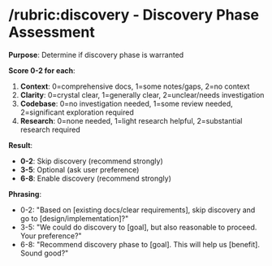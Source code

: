 # /rubric:discovery - Discovery Phase Assessment

**Purpose**: Determine if discovery phase is warranted

**Score 0-2 for each**:
1. **Context**: 0=comprehensive docs, 1=some notes/gaps, 2=no context
2. **Clarity**: 0=crystal clear, 1=generally clear, 2=unclear/needs investigation
3. **Codebase**: 0=no investigation needed, 1=some review needed, 2=significant exploration required
4. **Research**: 0=none needed, 1=light research helpful, 2=substantial research required

**Result**:
- **0-2**: Skip discovery (recommend strongly)
- **3-5**: Optional (ask user preference)
- **6-8**: Enable discovery (recommend strongly)

**Phrasing**:
- 0-2: "Based on [existing docs/clear requirements], skip discovery and go to [design/implementation]?"
- 3-5: "We could do discovery to [goal], but also reasonable to proceed. Your preference?"
- 6-8: "Recommend discovery phase to [goal]. This will help us [benefit]. Sound good?"
